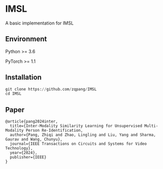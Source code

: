 # IMSL
A basic implementation for IMSL
## Environment
Python >= 3.6

PyTorch >= 1.1

## Installation

```python
git clone https://github.com/zqpang/IMSL
cd IMSL
```

## Paper
```
@article{pang2024inter,
  title={Inter-Modality Similarity Learning for Unsupervised Multi-Modality Person Re-Identification,
  author={Pang, Zhiqi and Zhao, Lingling and Liu, Yang and Sharma, Gaurav and Wang, Chunyu},
  journal={IEEE Transactions on Circuits and Systems for Video Technology},
  year={2024},
  publisher={IEEE}
}
```
